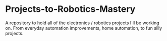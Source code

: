 # Projects-to-Robotics-Mastery
A repository to hold all of the electronics / robotics projects I'll be working on. From everyday automation improvements, home automation, to fun silly projects. 
